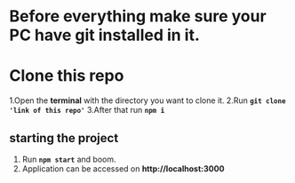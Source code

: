 # Before everything make sure your PC have git installed in it. 

# Clone this repo
 1.Open the **terminal** with the directory you want to clone it.
 2.Run **```git clone 'link of this repo'```**
 3.After that run **```npm i```**

## starting the project
  1. Run **```npm start```** and boom.
  2. Application can be accessed on **http://localhost:3000**
